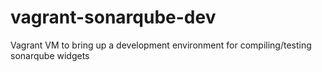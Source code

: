 # vagrant-sonarqube-dev
Vagrant VM to bring up a development environment for compiling/testing sonarqube widgets
